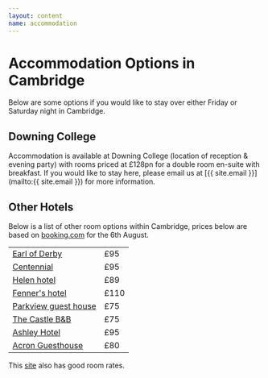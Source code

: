 ```yaml
---
layout: content
name: accommodation
---
```

# Accommodation Options in Cambridge

Below are some options if you would like to stay over either Friday or Saturday night in Cambridge.

## Downing College

Accommodation is available at Downing College (location of reception & evening party) with rooms priced at £128pn for a double room en-suite with breakfast.
If you would like to stay here, please email us at [{{ site.email }}](mailto:{{ site.email }}) for more information.

## Other Hotels

Below is a list of other room options within Cambridge, prices below are based on [booking.com](https://booking.com) for the 6th August.

<div class="row">
    <div class="col-xs-12 col-md-6 col-md-offset-3">
        <table class="table table-bordered table-responsive, table-hover">
          <tr>
            <td><a href="http://www.booking.com/hotel/gb/the-earl-of-derby.en-gb.html?checkin=2016-08-06;checkout=2016-08-07;group_adults=2">Earl of Derby</a></td>
            <td>£95</td>
          </tr>
          <tr>
            <td><a href="http://www.booking.com/hotel/gb/centennial.en-gb.html?checkin=2016-08-06;checkout=2016-08-07;group_adults=2">Centennial</a></td>
            <td>£95</td>
          </tr>
          <tr>
            <td><a href="http://www.booking.com/hotel/gb/helen.en-gb.html?checkin=2016-08-06;checkout=2016-08-07;group_adults=2">Helen hotel</a></td>
            <td>£89</td>
          </tr>
          <tr>
            <td><a href="http://www.booking.com/hotel/gb/fenners.en-gb.html?checkin=2016-08-06;checkout=2016-08-07;group_adults=2">Fenner's hotel</a></td>
            <td>£110</td>
          </tr>
          <tr>
            <td><a href="http://www.parkviewhotel.co.uk/tariff.htm">Parkview guest house</a></td>
            <td>£75</td>
          </tr>
          <tr>
            <td><a href="http://www.booking.com/hotel/gb/the-castle-cambridge.en-gb.html?checkin=2016-08-06;checkout=2016-08-07;group_adults=2">The Castle B&amp;B</a></td>
            <td>£75</td>
          </tr>
          <tr>
            <td><a href="http://www.booking.com/hotel/gb/ashley-cambridge.en-gb.html?checkin=2016-08-06;checkout=2016-08-07;group_adults=2">Ashley Hotel</a></td>
            <td>£95</td>
          </tr>
          <tr>
            <td><a href="http://www.booking.com/hotel/gb/acornguesthouse.en-gb.html?checkin=2016-08-06;checkout=2016-08-07;group_adults=2">Acron Guesthouse</a></td>
            <td>£80</td>
          </tr>
        </table>
    </div>
</div>


This [site](http://www.universityrooms.com/en/city/cambridge/book/rooms/local) also has good room rates.


<!-- Add map... -->
